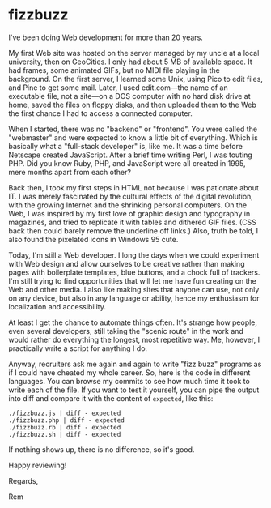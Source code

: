 fizzbuzz
========

I've been doing Web development for more than 20 years.

My first Web site was hosted on the server managed by my uncle at a local university, then on GeoCities. I only had about 5 MB of available space. It had frames, some animated GIFs, but no MIDI file playing in the background. On the first server, I learned some Unix, using Pico to edit files, and Pine to get some mail. Later, I used edit.com—the name of an executable file, not a site—on a DOS computer with no hard disk drive at home, saved the files on floppy disks, and then uploaded them to the Web the first chance I had to access a connected computer.

When I started, there was no "backend" or "frontend". You were called the "webmaster" and were expected to know a little bit of everything. Which is basically what a "full-stack developer" is, like me. It was a time before Netscape created JavaScript. After a brief time writing Perl, I was touting PHP. Did you know Ruby, PHP, and JavaScript were all created in 1995, mere months apart from each other?

Back then, I took my first steps in HTML not because I was pationate about IT. I was merely fascinated by the cultural effects of the digital revolution, with the growing Internet and the shrinking personal computers. On the Web, I was inspired by my first love of graphic design and typography in magazines, and tried to replicate it with tables and dithered GIF files. (CSS back then could barely remove the underline off links.) Also, truth be told, I also found the pixelated icons in Windows 95 cute.

Today, I'm still a Web developer. I long the days when we could experiment with Web design and allow ourselves to be creative rather than making pages with boilerplate templates, blue buttons, and a chock full of trackers. I'm still trying to find opportunities that will let me have fun creating on the Web and other media. I also like making sites that anyone can use, not only on any device, but also in any language or ability, hence my enthusiasm for localization and accessibility.

At least I get the chance to automate things often. It's strange how people, even several developers, still taking the "scenic route" in the work and would rather do everything the longest, most repetitive way. Me, however, I practically write a script for anything I do.

Anyway, recruiters ask me again and again to write "fizz buzz" programs as if I could have cheated my whole career. So, here is the code in different languages. You can browse my commits to see how much time it took to write each of the file. If you want to test it yourself, you can pipe the output into diff and compare it with the content of `expected`, like this:

```
./fizzbuzz.js | diff - expected
./fizzbuzz.php | diff - expected
./fizzbuzz.rb | diff - expected
./fizzbuzz.sh | diff - expected
```

If nothing shows up, there is no difference, so it's good.

Happy reviewing!

Regards,

Rem
